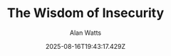 ---
title: "The Wisdom of Insecurity"
date: "2025-08-16T19:43:17.429Z"
author: "Alan Watts"
read_year: "NO"
recommendation: '4'
url: /bookshelf/the-wisdom-of-insecurity
---